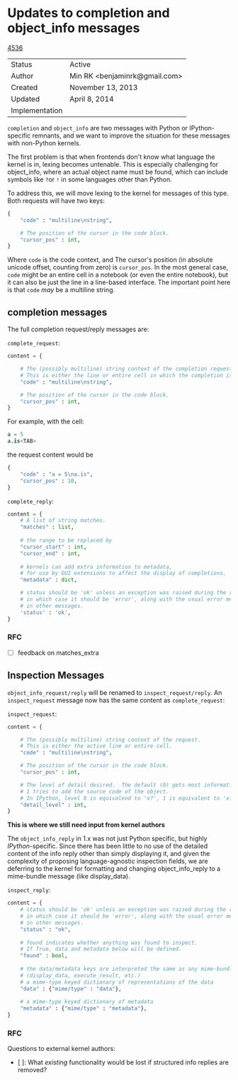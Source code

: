 # Updates to completion and object_info messages

<table>
<tr><td> Status </td><td> Active </td></tr>
<tr><td> Author </td><td> Min RK &lt;benjaminrk@gmail.com&gt;</td></tr>
<tr><td> Created </td><td> November 13, 2013</td></tr>
<tr><td> Updated </td><td> April 8, 2014</td></tr>
<tr><td> Implementation </td><a href="https://github.com/ipython/ipython/pull/4536">4536</a> </td></table>
</table>


`completion` and `object_info` are two messages with Python or IPython-specific remnants,
and we want to improve the situation for these messages with non-Python kernels.

The first problem is that when frontends don't know what language the kernel is in,
lexing becomes untenable.
This is especially challenging for object_info, where an actual object name must be found,
which can include symbols like `?`or `!` in some languages other than Python.

To address this, we will move lexing to the kernel for messages of this type.
Both requests will have two keys:

```python
{
    "code" : "multiline\nstring",

    # The position of the cursor in the code block.
    "cursor_pos" : int,
}
```

Where `code` is the code context, and The cursor's position (in absolute unicode offset, counting from zero) is `cursor_pos`.
In the most general case, `code` might be an entire cell in a notebook (or even the entire notebook),
but it can also be just the line in a line-based interface.
The important point here is that `code` *may* be a multiline string.

## completion messages

The full completion request/reply messages are:

`complete_request`:

```python
content = {

    # The (possibly multiline) string context of the completion request.
    # This is either the line or entire cell in which the completion is being requested.
    "code" : "multiline\nstring",

    # The position of the cursor in the code block.
    "cursor_pos" : int,
}
```

For example, with the cell:

```python
a = 5
a.is<TAB>
```

the request content would be

```python
{
    "code" : "a = 5\na.is",
    "cursor_pos" : 10,
}
```

`complete_reply`:

```python
content = {
    # A list of string matches.
    "matches" : list,
    
    # the range to be replaced by 
    "cursor_start" : int,
    "cursor_end" : int,
    
    # kernels can add extra information to metadata,
    # for use by GUI extensions to affect the display of completions.
    "metadata" : dict,

    # status should be 'ok' unless an exception was raised during the request,
    # in which case it should be 'error', along with the usual error message content
    # in other messages.
    'status' : 'ok',
}
```

### RFC

- [ ] feedback on matches_extra

## Inspection Messages

`object_info_request/reply` will be renamed to `inspect_request/reply`.
An `inspect_request` message now has the same content as `complete_request`:

`inspect_request`:

```python
content = {

    # The (possibly multiline) string context of the request.
    # This is either the active line or entire cell.
    "code" : "multiline\nstring",

    # The position of the cursor in the code block.
    "cursor_pos" : int,

    # The level of detail desired.  The default (0) gets most information about the object.
    # 1 tries to add the source code of the object.
    # In IPython, level 0 is equivalend to 'x?', 1 is equivalent to 'x??'.
    "detail_level" : int,
}
```

**This is where we still need input from kernel authors**

The `object_info_reply` in 1.x was not just Python specific, but highly *IPython*-specific.
Since there has been little to no use of the detailed content of the info reply other than simply displaying it,
and given the complexity of proposing language-agnostic inspection fields,
we are deferring to the kernel for formatting and changing object_info_reply to
a mime-bundle message (like display_data).

`inspect_reply`:

```python
content = {
    # status should be 'ok' unless an exception was raised during the request,
    # in which case it should be 'error', along with the usual error message content
    # in other messages.
    "status" : "ok",
    
    # found indicates whether anything was found to inspect.
    # If True, data and metadata below will be defined.
    "found" : bool,
    
    # the data/metadata keys are interpreted the same as any mime-bundle message
    # (display_data, execute_result, etc.)
    # a mime-type keyed dictionary of representations of the data
    "data" : {"mime/type" : "data"},
    
    # a mime-type keyed dictionary of metadata
    "metadata" : {"mime/type" : "metadata"},
}
```

### RFC 

Questions to external kernel authors:

- [ ]: What *existing* functionality would be lost if structured info replies are removed?
